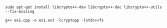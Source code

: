 `sudo apt-get install libcrypto++-dev libcrypto++-doc libcrypto++-utils --fix-missing`

`g++ ex1.cpp -o ex1.out -lcryptopp -lstdc++fs`

